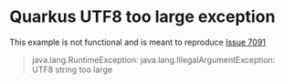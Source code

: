 # Quarkus UTF8 too large exception

This example is not functional and is meant to reproduce
[Issue 7091](https://github.com/quarkusio/quarkus/issues/7091)

> java.lang.RuntimeException: java.lang.IllegalArgumentException: UTF8
> string too large


